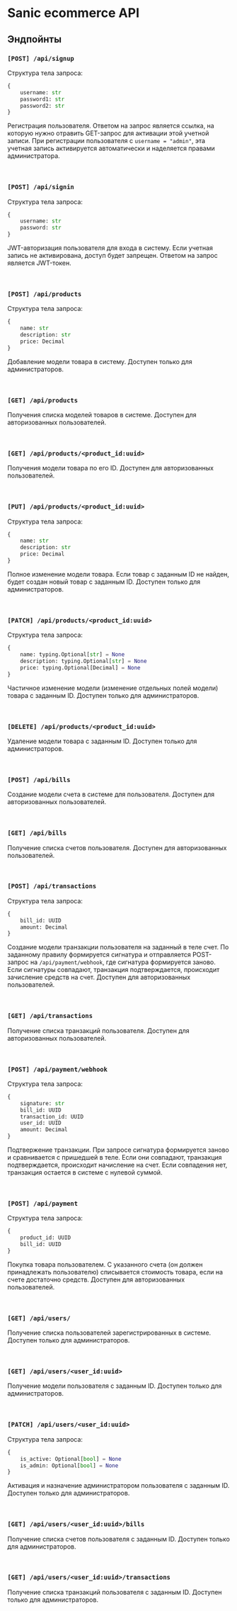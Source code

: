 # Sanic ecommerce API

## Эндпойнты

### `[POST] /api/signup`

Структура тела запроса: 
``` python
{
    username: str
    password1: str
    password2: str
}
```

Регистрация пользователя.  Ответом на запрос является ссылка, на которую нужно отравить GET-запрос для активации этой учетной записи. При регистрации пользователя с `username = "admin"`, эта учетная запись активируется автоматически и наделяется правами администратора.


&emsp;


### `[POST] /api/signin`

Структура тела запроса:
``` python
{
    username: str
    password: str
}
```

JWT-авторизация пользователя для входа в систему. Если учетная запись не активирована, доступ будет запрещен. Ответом на запрос является JWT-токен.


&emsp;


### `[POST] /api/products`

Структура тела запроса:
``` python
{
    name: str
    description: str
    price: Decimal
}
```

Добавление модели товара в систему. Доступен только для администраторов.


&emsp;


### `[GET] /api/products`

Получения списка моделей товаров в системе. Доступен для авторизованных пользователей.


&emsp;


### `[GET] /api/products/<product_id:uuid>`

Получения модели товара по его ID. Доступен для авторизованных пользователей.


&emsp;


### `[PUT] /api/products/<product_id:uuid>`

Структура тела запроса:
``` python
{
    name: str
    description: str
    price: Decimal
}
```

Полное изменение модели товара. Если товар с заданным ID не найден, будет создан новый товар с заданным ID. Доступен только для администраторов.


&emsp;


### `[PATCH] /api/products/<product_id:uuid>`

Структура тела запроса:
``` python
{
    name: typing.Optional[str] = None
    description: typing.Optional[str] = None
    price: typing.Optional[Decimal] = None
}
```

Частичное изменение модели (изменение отдельных полей модели) товара с заданным ID. Доступен только для администраторов.


&emsp;


### `[DELETE] /api/products/<product_id:uuid>`

Удаление модели товара с заданным ID. Доступен только для администраторов. 


&emsp;


### `[POST] /api/bills`

Создание модели счета в системе для пользователя. Доступен для авторизованных пользователей.


&emsp;


### `[GET] /api/bills`

Получение списка счетов пользователя. Доступен для авторизованных пользователей.


&emsp;


### `[POST] /api/transactions`

Структура тела запроса:
``` python
{
    bill_id: UUID
    amount: Decimal
}
```

Создание модели транзакции пользователя на заданный в теле счет. По заданному правилу формируется сигнатура и отправляется POST-запрос на `/api/payment/webhook`, где сигнатура формируется заново. Если сигнатуры совпадают, транзакция подтверждается, происходит зачисление средств на счет. Доступен для авторизованных пользователей.


&emsp;


### `[GET] /api/transactions`

Получение списка транзакций пользователя. Доступен для авторизованных пользователей.


&emsp;


### `[POST] /api/payment/webhook`

Структура тела запроса:
``` python
{
    signature: str
    bill_id: UUID
    transaction_id: UUID
    user_id: UUID
    amount: Decimal
}
```

Подтвержение транзакции. При запросе сигнатура формируется заново и сравнивается с пришедшей в теле. Если они совпадают, транзакция подтверждается, происходит начисление на счет. Если совпадения нет, транзакция остается в системе с нулевой суммой.


&emsp;


### `[POST] /api/payment`

Структура тела запроса:
``` python
{
    product_id: UUID
    bill_id: UUID
}
```

Покупка товара пользователем. С указанного счета (он должен принадлежать пользователю) списывается стоимость товара, если на счете достаточно средств. Доступен для авторизованных пользователей.


&emsp;


### `[GET] /api/users/`

Получение списка пользователей зарегистрированных в системе. Доступен только для администраторов. 


&emsp;


### `[GET] /api/users/<user_id:uuid>`

Получение модели пользователя с заданным ID. Доступен только для администраторов.


&emsp;


### `[PATCH] /api/users/<user_id:uuid>`

Структура тела запроса:
``` python
{
    is_active: Optional[bool] = None
    is_admin: Optional[bool] = None
}
```

Активация и назначение администратором пользователя с заданным ID. Доступен только для администраторов.


&emsp;


### `[GET] /api/users/<user_id:uuid>/bills`

Получение списка счетов пользователя с заданным ID. Доступен только для администраторов.


&emsp;


### `[GET] /api/users/<user_id:uuid>/transactions`

Получение списка транзакций пользователя с заданным ID. Доступен только для администраторов.
